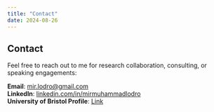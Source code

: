 ```yaml
---
title: "Contact"
date: 2024-08-26
---
```


## Contact

Feel free to reach out to me for research collaboration, consulting, or speaking engagements:

**Email**: [mir.lodro@gmail.com](mailto:mir.lodro@gmail.com)  
**LinkedIn**: [linkedin.com/in/mirmuhammadlodro](https://www.linkedin.com/in/mirmuhammadlodro/)  
**University of Bristol Profile**: [Link](https://research-information.bris.ac.uk/en/persons/mir-lodro/similar/)


